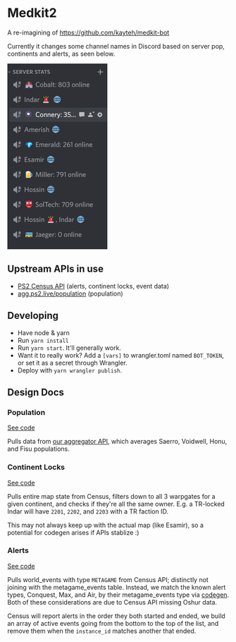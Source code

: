 # Medkit2

A re-imagining of https://github.com/kayteh/medkit-bot

Currently it changes some channel names in Discord based on server pop, continents and alerts, as seen below.

![example](./hack/images/server-listing.png)

## Upstream APIs in use

- [PS2 Census API](https://census.daybreakgames.com/) (alerts, continent locks, event data)
- [agg.ps2.live/population](https://agg.ps2.live/population) (population)

## Developing

- Have node & yarn
- Run `yarn install`
- Run `yarn start`. It'll generally work.
- Want it to really work? Add a `[vars]` to wrangler.toml named `BOT_TOKEN`, or set it as a secret through Wrangler.
- Deploy with `yarn wrangler publish`.

## Design Docs

### Population

[See code](./src/population.ts)

Pulls data from [our aggregator API](https://github.com/genudine/agg-population), which averages Saerro, Voidwell, Honu, and Fisu populations.

### Continent Locks

[See code](./src/locks.ts)

Pulls entire map state from Census, filters down to all 3 warpgates for a given continent, and checks if they're all the same owner. E.g. a TR-locked Indar will have `2201`, `2202`, and `2203` with a TR faction ID.

This may not always keep up with the actual map (like Esamir), so a potential for codegen arises if APIs stablize :)

### Alerts

[See code](./src/alerts.ts)

Pulls world_events with type `METAGAME` from Census API; distinctly not joining with the metagame_events table. Instead, we match the known alert types, Conquest, Max, and Air, by their metagame_events type via [codegen](./hack/codegen-metagame.js). Both of these considerations are due to Census API missing Oshur data.

Census will report alerts in the order they both started and ended, we build an array of active events going from the bottom to the top of the list, and remove them when the `instance_id` matches another that ended.

